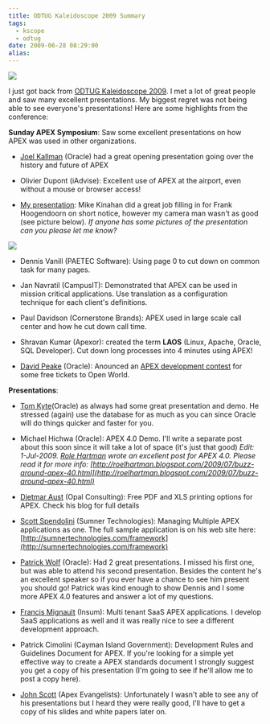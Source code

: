 ```yaml
---
title: ODTUG Kaleidoscope 2009 Summary
tags:
  - kscope
  - odtug
date: 2009-06-28 08:29:00
alias:
---
```


[![](http://www.odtugkaleidoscope.com/webbutton.jpg)](http://www.odtugkaleidoscope.com/?utm_source=speake)

I just got back from [ODTUG Kaleidoscope 2009](http://www.odtugkaleidoscope.com/). I met a lot of great people and saw many excellent presentations. My biggest regret was not being able to see everyone's presentations! Here are some highlights from the conference:

<span style="font-weight:bold;">Sunday APEX Symposium</span>: Saw some excellent presentations on how APEX was used in other organizations.

  - [Joel Kallman](http://joelkallman.blogspot.com/) (Oracle) had a great opening presentation going over the history and future of APEX

  - Olivier Dupont (iAdvise): Excellent use of APEX at the airport, even without a mouse or browser access!

  - [My presentation](http://apex-smb.blogspot.com/2009/06/odtug-kaleidoscope-twitter.html): Mike Kinahan did a great job filling in for Frank Hoogendoorn on short notice, however my camera man wasn't as good (see picture below). <span style="font-style:italic">If anyone has some pictures of the presentation can you please let me know?</span>

[![](http://1.bp.blogspot.com/_33EF80fk9sM/Skd-2tH1nSI/AAAAAAAADpo/0t45FGdA2LQ/s400/IMG_3863.JPG)
](http://1.bp.blogspot.com/_33EF80fk9sM/Skd-2tH1nSI/AAAAAAAADpo/0t45FGdA2LQ/s1600-h/IMG_3863.JPG)
  - Dennis Vanill (PAETEC Software): Using page 0 to cut down on common task for many pages.

  - Jan Navratil (CampusIT): Demonstrated that APEX can be used in mission critical applications. Use translation as a configuration technique for each client's definitions.

  - Paul Davidson (Cornerstone Brands): APEX used in large scale call center and how he cut down call time.

  - Shravan Kumar (Apexor): created the term <span style="font-weight:bold;">LAOS</span> (Linux, Apache, Oracle, SQL Developer). Cut down long processes into 4 minutes using APEX!

  - [David Peake](http://dpeake.blogspot.com/) (Oracle): Anounced an [APEX development contest](http://dpeake.blogspot.com/2009/06/application-express-developer.html) for some free tickets to Open World.

<span style="font-weight:bold;">Presentations</span>:

  - [Tom Kyte](http://tkyte.blogspot.com/)(Oracle) as always had some great presentation and demo. He stressed (again) use the database for as much as you can since Oracle will do things quicker and faster for you.

  - Michael Hichwa (Oracle): APEX 4.0 Demo. I'll write a separate post about this soon since it will take a lot of space (it's just that good)
<span style="font-style:italic;">Edit: 1-Jul-2009\. [Role Hartman](http://roelhartman.blogspot.com/) wrote an excellent post for APEX 4.0\. Please read it for more info: [http://roelhartman.blogspot.com/2009/07/buzz-around-apex-40.html](http://roelhartman.blogspot.com/2009/07/buzz-around-apex-40.html) </span>

  - [Dietmar Aust](http://daust.blogspot.com/) (Opal Consulting): Free PDF and XLS printing options for APEX. Check his blog for full details

  - [Scott Spendolini](http://spendolini.blogspot.com/) (Sumner Technologies): Managing Multiple APEX applications as one. The full sample application is on his web site here: [http://sumnertechnologies.com/framework](http://sumnertechnologies.com/framework)

  - [Patrick Wolf](http://www.inside-oracle-apex.com/) (Oracle): Had 2 great presentations. I missed his first one, but was able to attend his second presentation. Besides the content he's an excellent speaker so if you ever have a chance to see him present you should go! Patrick was kind enough to show Dennis and I some more APEX 4.0 features and answer a lot of my questions.

  - [Francis Mignault](http://insum-apex.blogspot.com/) (Insum): Multi tenant SaaS APEX applications. I develop SaaS applications as well and it was really nice to see a different development approach.

  - Patrick Cimolini (Cayman Island Government): Development Rules and Guidelines Document for APEX. If you're looking for a simple yet effective way to create a APEX standards document I strongly suggest you get a copy of his presentation (I'm going to see if he'll allow me to post a copy here).

  - [John Scott](http://jes.blogs.shellprompt.net/) (Apex Evangelists): Unfortunately I wasn't able to see any of his presentations but I heard they were really good, I'll have to get a copy of his slides and white papers later on.
